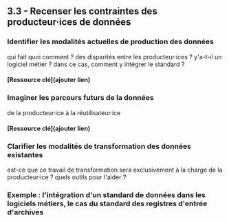 ## 3.3 - Recenser les contraintes des producteur·ices de données

### Identifier les modalités actuelles de production des données 

qui fait quoi comment ? des disparités entre les producteur·ices ? 
y'a-t-il un logiciel métier ? dans ce cas, comment y intégrer le standard ? 

#### [Ressource clé](ajouter lien)

### Imaginer les parcours futurs de la données    

de la producteur·ice à la réutilisateur·ice 

#### [Ressource clé](ajouter lien)

### Clarifier les modalités de transformation des données existantes 

est-ce que ce travail de transformation sera exclusivement à la charge de la producteur·ice ? 
quels outils pour l'aider ? 

### Exemple : l'intégration d'un standard de données dans les logiciels métiers, le cas du standard des registres d'entrée d'archives 

